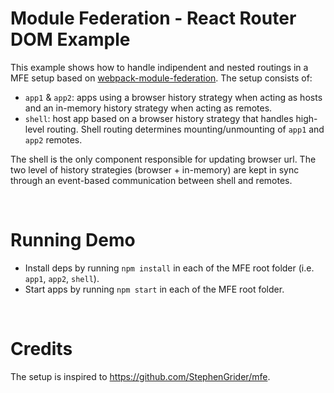 # Module Federation - React Router DOM Example
This example shows how to handle indipendent and nested routings in a MFE setup based on [webpack-module-federation](https://github.com/module-federation). The setup consists of:

- `app1` & `app2`: apps using a browser history strategy when acting as hosts and an in-memory history strategy when acting as remotes.
- `shell`: host app based on a browser history strategy that handles high-level routing. Shell routing determines mounting/unmounting of `app1` and `app2` remotes.

The shell is the only component responsible for updating browser url. The two level of history strategies (browser + in-memory) are kept in sync through an event-based communication between shell and remotes.

<br>

# Running Demo
- Install deps by running `npm install` in each of the MFE root folder (i.e. `app1`, `app2`, `shell`).
- Start apps by running `npm start` in each of the MFE root folder.

<br>

# Credits
The setup is inspired to https://github.com/StephenGrider/mfe. 